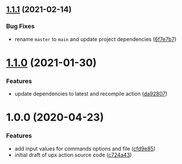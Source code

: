 ## [1.1.1](https://github.com/clowdhaus/compress/compare/v1.1.0...v1.1.1) (2021-02-14)


### Bug Fixes

* rename `master` to `main` and update project dependencies ([6f7e7b7](https://github.com/clowdhaus/compress/commit/6f7e7b7b36a0f15fce3e515e7125fb63179c9e7d))

# [1.1.0](https://github.com/clowdhaus/compress/compare/v1.0.0...v1.1.0) (2021-01-30)


### Features

* update dependencies to latest and recompile action ([da92807](https://github.com/clowdhaus/compress/commit/da92807e4dafba14845414465816d901af3f8293))

# 1.0.0 (2020-04-23)


### Features

* add input values for commands options and file ([cfd9e85](https://github.com/clowdhaus/compress/commit/cfd9e8528706999d46ddc0ba22614d79a094fbed))
* initial draft of upx action source code ([c724a43](https://github.com/clowdhaus/compress/commit/c724a4358064bdc95fa52ee6cc57161bfce29ea2))
